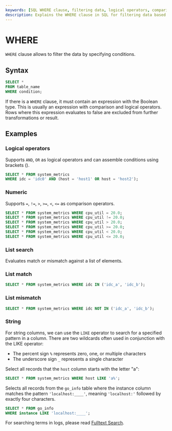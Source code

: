 ```yaml
---
keywords: [SQL WHERE clause, filtering data, logical operators, comparison operators, list search]
description: Explains the WHERE clause in SQL for filtering data based on conditions, including syntax, examples with logical and comparison operators, and list search functionalities.
---
```


# WHERE

`WHERE` clause allows to filter the data by specifying conditions.

## Syntax

```sql
SELECT *
FROM table_name
WHERE condition;
```

If there is a `WHERE` clause, it must contain an expression with the Boolean type. This is usually
an expression with comparison and logical operators. Rows where this expression evaluates to false are
excluded from further transformations or result.

## Examples

### Logical operators

Supports `AND`, `OR` as logical operators and can assemble conditions using brackets ().

```sql
SELECT * FROM system_metrics
WHERE idc = 'idc0' AND (host = 'host1' OR host = 'host2');
```

### Numeric

Supports `=`, `!=`, `>`, `>=`, `<`, `<=` as comparison operators.

```sql
SELECT * FROM system_metrics WHERE cpu_util = 20.0;
SELECT * FROM system_metrics WHERE cpu_util != 20.0;
SELECT * FROM system_metrics WHERE cpu_util > 20.0;
SELECT * FROM system_metrics WHERE cpu_util >= 20.0;
SELECT * FROM system_metrics WHERE cpu_util < 20.0;
SELECT * FROM system_metrics WHERE cpu_util <= 20.0;
```

### List search

Evaluates match or mismatch against a list of elements.

### List match

```sql
SELECT * FROM system_metrics WHERE idc IN ('idc_a', 'idc_b');
```

### List mismatch

```sql
SELECT * FROM system_metrics WHERE idc NOT IN ('idc_a', 'idc_b');
```

### String

For string columns, we can use  the `LIKE` operator to  search for a specified pattern in a column. There are two wildcards often used in conjunction with the LIKE operator:
* The percent sign `%` represents zero, one, or multiple characters
* The underscore sign `_` represents a single character

Select all records that the `host` column starts with the letter "a":
```sql
SELECT * FROM system_metrics WHERE host LIKE 'a%';
```

 Selects all records from the `go_info` table where the instance column matches the pattern `'localhost:____'`, meaning `'localhost:'` followed by exactly four characters.

```sql
SELECT * FROM go_info
WHERE instance LIKE 'localhost:____';
```

For searching terms in logs, please read [Fulltext Search](/user-guide/logs/fulltext-search.md).
